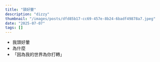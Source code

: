 ```yaml
---
title: "頭好暈"
description: "dizzy"
thumbnail: "/images/posts/dfd85b17-cc69-457e-8b24-6badf49878a7.jpeg"
date: "2025-07-07"
tags: []
---
```

- 我頭好暈
- 為什麼
- 「因為我的世界為你打轉」
